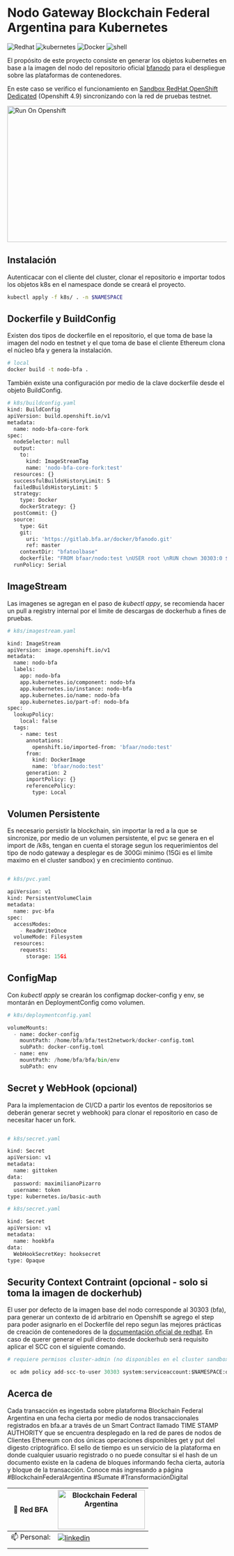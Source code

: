 # Nodo Gateway Blockchain Federal Argentina para Kubernetes 
<p align="left">
<img src="https://img.shields.io/badge/redhat-CC0000?style=for-the-badge&logo=redhat&logoColor=white" alt="Redhat">
<img src="https://img.shields.io/badge/kubernetes-%23326ce5.svg?style=for-the-badge&logo=kubernetes&logoColor=white" alt="kubernetes">
<img src="https://img.shields.io/badge/docker-0db7ed?style=for-the-badge&logo=docker&logoColor=white" alt="Docker">
<img src="https://img.shields.io/badge/shell_script-%23121011.svg?style=for-the-badge&logo=gnu-bash&logoColor=white" alt="shell">  
</p>

El propósito de este proyecto consiste en generar los objetos kubernetes en base a la imagen del nodo del repositorio oficial [bfanodo](https://gitlab.bfa.ar/docker/bfanodo) para el despliegue sobre las plataformas de contenedores.

En este caso se verifico el funcionamiento en [Sandbox RedHat OpenShift Dedicated](https://developers.redhat.com/developer-sandbox) (Openshift 4.9) sincronizando con la red de pruebas testnet. 

<p align="left">
  <img src="https://drive.google.com/file/d/1uKhb9v05qYfLvwldM_CQ7xjxRG2JyvRE/view?usp=sharing" width="684" height="313" title="Run On Openshift">
</p>  

## Instalación

Autenticacar con el cliente del cluster, clonar el repositorio e importar todos los objetos k8s en el namespace donde se creará el proyecto.

```bash
kubectl apply -f k8s/ . -n $NAMESPACE
```
## Dockerfile y BuildConfig

Existen dos tipos de dockerfile en el repositorio, el que toma de base la imagen del nodo en testnet y el que toma de base el cliente Ethereum clona el núcleo bfa y genera la instalación. 

```bash
# local
docker build -t nodo-bfa .
```

También existe una configuración por medio de la clave dockerfile desde el objeto BuildConfig.

```bash
# k8s/buildconfig.yaml
kind: BuildConfig
apiVersion: build.openshift.io/v1
metadata:
  name: nodo-bfa-core-fork
spec:
  nodeSelector: null
  output:
    to:
      kind: ImageStreamTag
      name: 'nodo-bfa-core-fork:test'
  resources: {}
  successfulBuildsHistoryLimit: 5
  failedBuildsHistoryLimit: 5
  strategy:
    type: Docker
    dockerStrategy: {}
  postCommit: {}
  source:
    type: Git
    git:
      uri: 'https://gitlab.bfa.ar/docker/bfanodo.git'
      ref: master
    contextDir: "bfatoolbase"  
    dockerfile: "FROM bfaar/nodo:test \nUSER root \nRUN chown 30303:0 ${BFAHOME} && chgrp -R 0 ${BFAHOME} && chmod -R g=u ${BFAHOME} \nUSER bfa"
  runPolicy: Serial 
```

## ImageStream

Las imagenes se agregan en el paso de *kubectl appy*, se recomienda hacer un pull
a registry internal por el limite de descargas de dockerhub a fines de pruebas.

```bash
# k8s/imagestream.yaml

kind: ImageStream
apiVersion: image.openshift.io/v1
metadata:
  name: nodo-bfa
  labels:
    app: nodo-bfa
    app.kubernetes.io/component: nodo-bfa
    app.kubernetes.io/instance: nodo-bfa
    app.kubernetes.io/name: nodo-bfa
    app.kubernetes.io/part-of: nodo-bfa
spec:
  lookupPolicy:
    local: false
  tags:
    - name: test
      annotations:
        openshift.io/imported-from: 'bfaar/nodo:test'
      from:
        kind: DockerImage
        name: 'bfaar/nodo:test'
      generation: 2
      importPolicy: {}
      referencePolicy:
        type: Local

```

## Volumen Persistente

Es necesario persistir la blockchain, sin importar la red a la que se sincronize, por medio de un volumen persistente, el pvc se genera en el import de /k8s, tengan en cuenta el storage segun los requerimientos del tipo de nodo gateway a desplegar es de 300Gi minimo (15Gi es el limite maximo en el cluster sandbox) y en crecimiento continuo.

```python

# k8s/pvc.yaml

apiVersion: v1
kind: PersistentVolumeClaim
metadata:
  name: pvc-bfa
spec:
  accessModes:
    - ReadWriteOnce
  volumeMode: Filesystem
  resources:
    requests:
      storage: 15Gi

```

## ConfigMap

Con *kubectl apply* se crearán los configmap docker-config y env, se montarán en DeploymentConfig como volumen.
```python
# k8s/deploymentconfig.yaml

volumeMounts:
  - name: docker-config
    mountPath: /home/bfa/bfa/test2network/docker-config.toml
    subPath: docker-config.toml
  - name: env
    mountPath: /home/bfa/bfa/bin/env
    subPath: env                                               

```


## Secret y WebHook (opcional)

Para la implementacion de CI/CD a partir los eventos de repositorios se deberán generar secret y webhook) para clonar el repositorio en caso de necesitar hacer un fork.

```bash

# k8s/secret.yaml

kind: Secret
apiVersion: v1
metadata:
  name: gittoken
data:
  password: maximilianoPizarro
  username: token
type: kubernetes.io/basic-auth

# k8s/secret.yaml

kind: Secret
apiVersion: v1
metadata:
  name: hookbfa
data:
  WebHookSecretKey: hooksecret
type: Opaque

```


## Security Context Contraint (opcional - solo si toma la imagen de dockerhub)

El user por defecto de la imagen base del nodo corresponde al 30303 (bfa), para generar un contexto de id arbitrario en Openshift se agrego el step para poder asignarlo en el Dockerfile del repo segun las mejores prácticas de creación de contenedores de la [documentación oficial de redhat](https://docs.openshift.com/container-platform/4.7/openshift_images/create-images.html). En caso de querer generar el pull directo desde dockerhub será requisito aplicar el SCC con el siguiente comando.

```python
# requiere permisos cluster-admin (no disponibles en el cluster sandbox)

 oc adm policy add-scc-to-user 30303 system:serviceaccount:$NAMESPACE:default

```

## Acerca de 

Cada transacción es ingestada sobre plataforma Blockchain Federal Argentina en una fecha cierta por medio de nodos transaccionales registrados en bfa.ar a través de un Smart Contract llamado TIME STAMP AUTHORITY que se encuentra desplegado en la red de pares de nodos de Clientes Ethereum con dos únicas operaciones disponibles get y put del digesto criptográfico. El sello de tiempo es un servicio de la plataforma en donde cualquier usuario registrado o no puede consultar si el hash de un documento existe en la cadena de bloques informando fecha cierta, autoría y bloque de la transacción. Conoce más ingresando a página #BlockchainFederalArgentina #Sumate #TransformaciónDigital

| 🔭 Red BFA    	| <a href="https://bfa.ar/" target="_blank" alt="Blockchain Federal Argentina"><img src="https://bfa.ar/themes/bfa/logo.svg?style=for-the-badge" alt="Blockchain Federal Argentina" width="200" height="90"></a>                     	|
|---------------------------------	|----------------------------------------------------------------------------------------------------------------------------------------------------------------------------------------------------------------	|
| 📫 Personal:   	| <a href="https://www.linkedin.com/in/maximiliano-gregorio-pizarro-consultor-it"><img src="https://img.shields.io/badge/LinkedIn-0077B5?style=for-the-badge&logo=linkedin&logoColor=white" alt="linkedin">  	|
|            	|       	|

